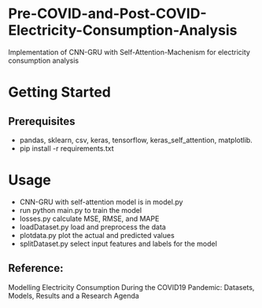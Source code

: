 # Pre-COVID-and-Post-COVID-Electricity-Consumption-Analysis
Implementation of CNN-GRU with Self-Attention-Machenism for electricity consumption analysis
# Getting Started
## Prerequisites
  - pandas,
  sklearn,
  csv,
  keras,
  tensorflow,
  keras_self_attention,
  matplotlib. <br />
- pip install -r requirements.txt
# Usage
- CNN-GRU with self-attention model is in model.py
- run python main.py to train the model
- losses.py calculate MSE, RMSE, and MAPE
- loadDataset.py load and preprocess the data
- plotdata.py plot the actual and predicted values 
- splitDataset.py select input features and labels for the model 



## Reference:
Modelling Electricity Consumption During the COVID19 Pandemic: Datasets, Models, Results and a Research Agenda
